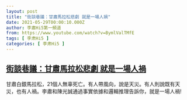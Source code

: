 ```yaml
---
layout: post
title: "街談巷議：甘肅馬拉松悲劇 就是一場人禍"
date: 2021-05-29T00:00:10.000Z
author: 李肅Hi5第一頻道
from: https://www.youtube.com/watch?v=BymlValTMfE
tags: [ 李肃Hi5 ]
categories: [ 李肃Hi5 ]
---
```

<!--1622246410000-->
[街談巷議：甘肅馬拉松悲劇 就是一場人禍](https://www.youtube.com/watch?v=BymlValTMfE)
------

<div>
甘肅白銀馬拉松，21個人無辜死亡。有人帶風向，說是天災。有人則說既有天災，也有人禍。李肅和陳光誠通過事實依據和邏輯推理告訴你，就是一場人禍!
</div>
